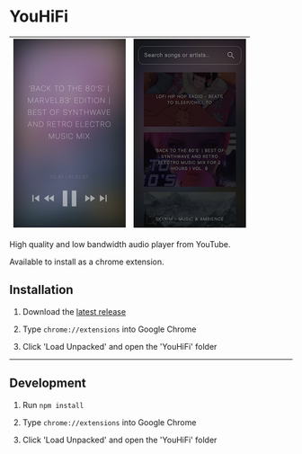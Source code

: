 # YouHiFi

| ![Player](./images/screenshot1.png) | ![Search](./images/screenshot2.png) |
|:-----------------------------------:|:-----------------------------------:|

High quality and low bandwidth audio player from YouTube.

Available to install as a chrome extension.

## Installation

1. Download the [latest release](https://github.com/joextodd/youhifi/releases/download/3.0.0/YouHiFi-3.0.0.zip) 

2. Type `chrome://extensions` into Google Chrome

3. Click 'Load Unpacked' and open the 'YouHiFi' folder

---

## Development 

1. Run `npm install`

2. Type `chrome://extensions` into Google Chrome

3. Click 'Load Unpacked' and open the 'YouHiFi' folder

